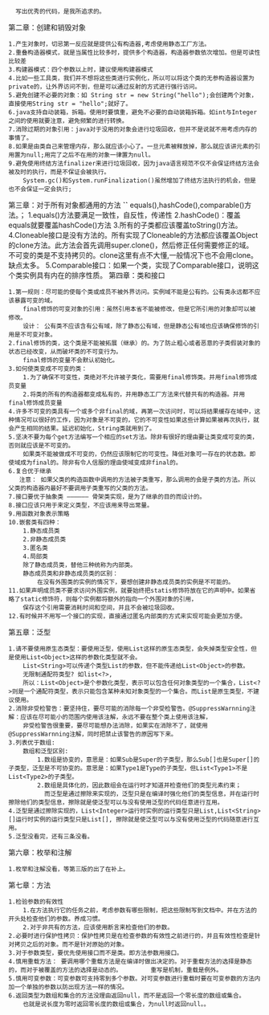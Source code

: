       写出优秀的代码，是我所追求的。
第二章：创建和销毁对象

	1.产生对象时，切忌第一反应就是提供公有构造器,考虑使用静态工厂方法。
	2.重叠构造器模式，就是当属性比较多时，提供多个构造器，构造器参数依次增加。但是可读性比较差
	3.构建器模式：四个参数以上时，建议使用构建器模式
	4.比如一些工具类，我们并不想将这些类进行实例化，所以可以将这个类的无参构造器设置为private的，让外界访问不到，但是可以通过反射的方式进行强行访问。
	5.避免创建不必要的对象：如 String str = new String("hello");会创建两个对象，直接使用String str = "hello";就好了。 
	6.java支持自动装箱，拆箱。使用时要慎重，避免不必要的自动装箱拆箱。如int与Integer之间的使用就要注意，避免频繁的进行转换。
	7.消除过期的对象引用：java对于没用的对象会进行垃圾回收，但并不是说就不用考虑内存的事情了。
	8.如果是由类自己来管理内存，那么就应该小心了。一旦元素被释放掉，那么就应该讲元素的引用置为null;用完了之后不在用的对象一律置为null。
	9.避免使用终结方法finalizer来进行垃圾回收，因为java语言规范不仅不会保证终结方法会被及时的执行，而是不保证会被执行。
	    System.gc()和System.runFinalization()虽然增加了终结方法执行的机会，但是也不会保证一定会执行;
第三章：对于所有对象都通用的方法
**``**
        equals(),hashCode(),comparable()方法。；
    1.equals()方法要满足一致性，自反性，传递性
    2.hashCode()：覆盖equals就要覆盖hashCode()方法
    3.所有的子类都应该覆盖toString()方法。
    4.Cloneable接口是没有方法的。所有实现了Cloneable的方法都应该覆盖Object的clone方法。此方法会首先调用super.clone()，然后修正任何需要修正的域。
        不可变的类是不支持拷贝的。clone这里有点不大懂,一般情况下也不会用clone。缺点太多。
    5.Comparable接口：如果一个类，实现了Comparable接口，说明这个类实例具有内在的排序性质。
第四章：类和接口

    1.第一规则：尽可能的使每个类或成员不被外界访问。实例域不能是公有的。公有类永远都不应该暴露可变的域。
        final修饰的可变对象的引用：虽然引用本省不能被修改，但是它所引用的对象却可以被修改。
        设计： 公有类不应该含有公有域，除了静态公有域，但是静态公有域也应该确保修饰的引用是不可变对象。
    2.final修饰的类，这个类是不能被拓展（继承）的。为了防止粗心或者恶意的子类假装对象的状态已经改变，从而破坏类的不可变行为。
        final修饰的变量不会默认初始化。
    3.如何使类变成不可变的类：
        1.为了确保不可变性，类绝对不允许被子类化，需要用final修饰类。并用final修饰成员变量
        2.将类的所有的构造器都变成私有的，并用静态工厂方法来代替共有的构造器。并用final修饰成员变量
    4.许多不可变的类具有一个或多个非final的域，再第一次访问时，可以将结果缓存在域中，这种情况可以很好的工作，因为对象是不可变的，它的不可变性如果这些计算如果被再次执行，就会产生相同的结果。延迟初始化，String类就用到了。
    5.坚决不要为每个get方法编写一个相应的set方法。除非有很好的理由要让类变成可变的类，否则就应该是不可变的。
        如果类不能被做成不可变的，仍然应该限制它的可变性。降低对象可一存在的状态数。即使域成为final的。除非有令人信服的理由使域变成非final的。
    6.复合优于继承
       注意： 如果父类的构造函数中调用的方法被子类重写，那么调用的会是子类的方法。所以父类的构造器内最好不要调用子类重写的父类的方法。
    7.接口要优于抽象类 —————— 骨架类实现，是为了继承的目的而设计的。
    8.接口应该只用于来定义类型，不应该用来导出常量。
    9.用函数对象表示策略
    10.嵌套类有四种：
        1.静态成员类
        2.非静态成员类
        3.匿名类
        4.局部类
        除了静态成员类，替他三种统称为内部类。
        静态成员类和非静态成员类的区别：
            在没有外围类的实例的情况下，要想创建非静态成员类的实例是不可能的。
    11.如果声明成员类不要求访问外围实例，就要始终把statis修饰符放在它的声明中。如果省略了static修饰符，则每个实例都将额外的指向一个外围对象的引用，
        保存这个引用需要消耗时间和空间，并且不会被垃圾回收。
    12.有时候并不用写一个接口的实现，直接通过匿名内部类的方式来实现可能会更加方便。
第五章：泛型

    1.请不要使用原生态类型：要使用泛型，使用List这样的原生态类型，会失掉类型安全性，但是使用List<Object>这样的参数化类型就不会。
        List<String>可以传递个类型List的参数，但不能传递给List<Object>的参数。
        无限制通配符类型? 如list<?>,
        所以：List<Object>是个参数化类型，表示可以包含任何对象类型的一个集合，List<?>则是一个通配符类型，表示只能包含某种未知对象类型的一个集合。而List是原生类型，不建议使用。
    2.消除非受检警告：要坚持住，要尽可能的消除每一个非受检警告。@SuppressWarnning注解：应该在尽可能小的范围内使用该注解，永远不要在整个类上使用该注解，
        非受检警告很重要，要尽可能想办法消除，如果实在消除不了，就使用@SuppressWarnning注解，同时把禁止该警告的原因写下来。
    3.列表优于数组:
        数组和泛型区别:
            1.数组是协变的，意思是：如果Sub是Super的子类型，那么Sub[]也是Super[]的子类型，泛型是不可协变的。意思是：如果Type1是Type的子类型，但List<Type1>不是List<Type2>的子类型。
            2.数组是具体化的，因此数组会在运行时才知道并检查他们的类型元素约束；
              而泛型是通过擦除来实现的，泛型只是在编译时强化他们的类型信息，并在运行时擦除他们的类型信息，擦除就是使泛型可以与没有使用泛型的代码任意进行互用。
    4.泛型是通过擦除实现的，List<Integer>运行时实例的运行类型只是List,List<String>[]运行时实例的运行类型只是List[], 擦除就是使泛型可以与没有使用泛型的代码随意进行互用。
    5.泛型没看完，还有三条没看。
第六章：枚举和注解

    1.枚举和注解没看，等第三版的出了在补上。
第七章：方法
    
    1.检验参数的有效性
        1.在方法执行它的任务之前，考虑参数有哪些限制，把这些限制写到文档中。并在方法的开头处检查他们的参数。养成习惯。
        2.对于非共有的方法，应该使用断言来检查他们的参数。
    2.必要时进行保护性拷贝：保护性拷贝是在检查参数的有效性之前进行的，并且有效性检查是针对拷贝之后的对象。而不是针对原始的对象。
    3.对于参数类型，要优先使用接口而不是类。即方法参数用接口。
    4.慎用重载方法： 要调用哪个重载方法是在编译时做出决定的。对于重载方法的选择是静态的，而对于被覆盖的方法的选择是动态的。        重写是机制，重载是例外。
    5.慎用可变参数：可变参数可支持零到多个参数。对可变参数进行重载时要在可变参数的方法内加一个单独的参数以防出现方法一样的情况。
    6.返回类型为数组和集合的方法没理由返回null，而不是返回一个零长度的数组或集合。
        也就是说长度为零时返回零长度的数组或集合，为null时返回null。。
